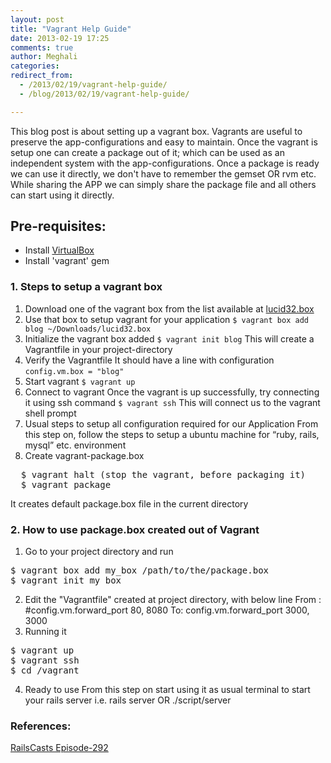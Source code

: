 ```yaml
---
layout: post
title: "Vagrant Help Guide"
date: 2013-02-19 17:25
comments: true
author: Meghali
categories: 
redirect_from: 
  - /2013/02/19/vagrant-help-guide/
  - /blog/2013/02/19/vagrant-help-guide/

---
```

This blog post is about setting up a vagrant box. Vagrants are useful to preserve the app-configurations 
and easy to maintain. Once the vagrant is setup one can create a package out of it; which can be used as 
an independent system with the app-configurations.
Once a package is ready we can use it directly, we don't have to remember the gemset OR rvm etc.
While sharing the APP we can simply share the package file and all others can start using it directly.

## Pre-requisites:
- Install [VirtualBox](http://www.macupdate.com/app/mac/24801/virtualbox)
- Install 'vagrant' gem

### 1. Steps to setup a vagrant box
1. Download one of the vagrant box from the list available at [lucid32.box](http://files.vagrantup.com/lucid32.box)
2. Use that box to setup vagrant for your application 
  `$ vagrant box add blog ~/Downloads/lucid32.box`
3. Initialize the vagrant box added
`$ vagrant init blog`
This will create a Vagrantfile in your project-directory
4. Verify the Vagrantfile 
It should have a line with configuration ` config.vm.box = "blog" ` 
5. Start vagrant
  `$ vagrant up`
6. Connect to vagrant
Once the vagrant is up successfully, try connecting it using ssh command 
  `$ vagrant ssh`
This will connect us to the vagrant shell prompt
7. Usual steps to setup all configuration required for our Application
From this step on, follow the steps to setup a ubuntu machine for “ruby, rails, mysql” etc. environment
8. Create vagrant-package.box
<pre>
  $ vagrant halt (stop the vagrant, before packaging it)
  $ vagrant package
</pre>
It creates default package.box file in the current directory

<!-- more -->
 
### 2. How to use package.box created out of Vagrant
  1) Go to your project directory and run
<pre>
$ vagrant box add my_box /path/to/the/package.box
$ vagrant init my_box
</pre>
  2) Edit the "Vagrantfile" created at project directory, with below line 
    From : #config.vm.forward_port 80, 8080
    To: config.vm.forward_port 3000, 3000
  3) Running it
<pre>
$ vagrant up
$ vagrant ssh
$ cd /vagrant
</pre>
  4) Ready to use
From this step on start using it as usual terminal to start your rails server 
i.e. rails server OR ./script/server

### References:
[RailsCasts Episode-292](http://railscasts.com/episodes/292-virtual-machines-with-vagrant)
